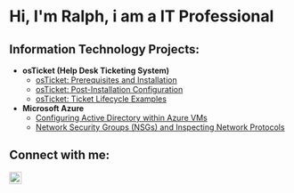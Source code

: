 <h1>Hi, I'm Ralph, i am a <href="https://linkedin.com/in/ralph-hughesii">IT Professional</a></h1>

<h2> Information Technology Projects:</h2>

- <b>osTicket (Help Desk Ticketing System)</b>
  - [osTicket: Prerequisites and Installation](https://github.com/RalphHughesII/osticket-prereqs)
  - [osTicket: Post-Installation Configuration](https://github.com/RalphHughesII/post-install-config)
  - [osTicket: Ticket Lifecycle Examples](https://github.com/RalphHughesII/ticket-lifecycle)
- <b>Microsoft Azure</b>
  - [Configuring Active Directory within Azure VMs](https://github.com/RalphHughesII/configure-ad)
  - [Network Security Groups (NSGs) and Inspecting Network Protocols](https://github.com/RalphHughesII/azure-network-protocols)

<h2>Connect with me:</h2>


[<img align="left" alt="Josh | LinkedIn" width="22px" src="https://cdn.jsdelivr.net/npm/simple-icons@v3/icons/linkedin.svg" />][linkedin]



[linkedin]: https://linkedin.com/in/ralph-hughesii
